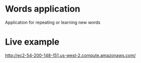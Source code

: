 Words application
=======
Application for repeating or learning new words

Live example
====
http://ec2-54-200-148-151.us-west-2.compute.amazonaws.com/
